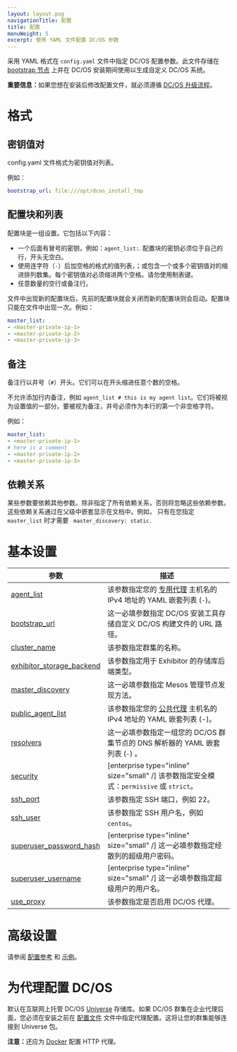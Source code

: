 ```yaml
---
layout: layout.pug
navigationTitle: 配置
title: 配置
menuWeight: 5
excerpt: 使用 YAML 文件配置 DC/OS 参数
---
```



采用 YAML 格式在 `config.yaml` 文件中指定 DC/OS 配置参数。此文件存储在 [bootstrap 节点](/1.12/installing/production/system-requirements/#bootstrap-node) 上并在 DC/OS 安装期间使用以生成自定义 DC/OS 系统。

<p class="message--important"><strong>重要信息：</strong>如果您想在安装后修改配置文件，就必须遵循 <a href="/1.12/installing/production/upgrading/">DC/OS 升级流程</a>。</p>

# 格式

## 密钥值对
config.yaml 文件格式为密钥值对列表。

例如：

```yaml
bootstrap_url: file:///opt/dcos_install_tmp
```

## 配置块和列表
配置块是一组设置。它包括以下内容：

- 一个后面有冒号的密钥，例如：`agent_list:`. 配置块的密钥必须位于自己的行，开头无空白。
- 使用连字符（`-`）后加空格的格式的值列表，；或包含一个或多个密钥值对的缩进排列数集。每个密钥值对必须缩进两个空格。请勿使用制表键。
- 任意数量的空行或备注行。

文件中出现新的配置块后，先前的配置块就会关闭而新的配置块则会启动。配置块只能在文件中出现一次。例如：

```yaml
master_list:
- <master-private-ip-1>
- <master-private-ip-2>
- <master-private-ip-3>
```

## 备注
备注行以井号（`#`）开头。它们可以在开头缩进任意个数的空格。

不允许添加行内备注，例如 `agent_list # this is my agent list`。它们将被视为设置值的一部分。要被视为备注，井号必须作为本行的第一个非空格字符。

例如：

```yaml
master_list:
- <master-private-ip-1>
# here is a comment
- <master-private-ip-2>
- <master-private-ip-3>
```

## 依赖关系
某些参数要依赖其他参数。除非指定了所有依赖关系，否则将忽略这些依赖参数。这些依赖关系通过在父级中嵌套显示在文档中。例如， 只有在您指定 `master_list` 时才需要 ` master_discovery: static.`

# 基本设置

| 参数 | 描述 |
|----------------------------------------|-----------------------------------------------------------------------------------------------------------------------------------------------------------|
| [agent_list](/1/1.12/installing/production/advanced-configuration/configuration-reference/#agent-list) | 该参数指定您的 [专用代理](/1.12/overview/concepts/#private-agent-node) 主机名的 IPv4 地址的 YAML 嵌套列表 (`-`)。 |
| [bootstrap_url](/1.12/installing/production/advanced-configuration/configuration-reference/#bootstrap-url) | 这一必填参数指定 DC/OS 安装工具存储自定义 DC/OS 构建文件的 URL 路径。 |
| [cluster_name](/1.12/installing/production/advanced-configuration/configuration-reference/#cluster-name) | 该参数指定群集的名称。 |
| [exhibitor_storage_backend](/1.12/installing/production/advanced-configuration/configuration-reference/#exhibitor-storage-backend) | 该参数指定用于 Exhibitor 的存储库后端类型。 |
| [master_discovery](/1.12/installing/production/advanced-configuration/configuration-reference/#master-discovery-required) | 这一必填参数指定 Mesos 管理节点发现方法。 |
| [public_agent_list](/1.12/installing/production/advanced-configuration/configuration-reference/#public-agent-list) | 该参数指定您的 [公共代理](/1.12/overview/concepts/#public-agent-node) 主机名的 IPv4 地址的 YAML 嵌套列表 (-)。 |
| [resolvers](/1.12/installing/production/advanced-configuration/configuration-reference/#resolvers) | 这一必填参数指定一组您的 DC/OS 群集节点的 DNS 解析器的 YAML 嵌套列表 (`-`) 。 |
| [security](/1.12/installing/production/advanced-configuration/configuration-reference/#security-enterprise) | [enterprise type="inline" size="small" /] 该参数指定安全模式：`permissive` 或 `strict`。 |
| [ssh_port](/1.12/installing/production/advanced-configuration/configuration-reference/#ssh-port) | 该参数指定 SSH 端口，例如 22。|
| [ssh_user](/1.12/installing/production/advanced-configuration/configuration-reference/#ssh-user) |该参数指定 SSH 用户名，例如 `centos`。 |
| [superuser_password_hash](/1.12/installing/production/advanced-configuration/configuration-reference/#superuser-password-hash-required-enterprise) | [enterprise type="inline" size="small" /] 这一必填参数指定经散列的超级用户密码。 |
| [superuser_username](/1.12/installing/production/advanced-configuration/configuration-reference/#superuser-username-required-enterprise) | [enterprise type="inline" size="small" /] 这一必填参数指定超级用户的用户名。 |
| [use_proxy](/1.12/installing/production/advanced-configuration/configuration-reference/#use-proxy) | 该参数指定是否启用 DC/OS 代理。|


# 高级设置

请参阅 [配置参考](/1.12/installing/production/advanced-configuration/configuration-reference/#configuration-parameters) 和 [示例](/1.12/installing/production/deploying-dcos/configuration/examples/)。

# 为代理配置 DC/OS

默认在互联网上托管 DC/OS [Universe](https://github.com/mesosphere/universe) 存储库。如果 DC/OS 群集在企业代理后面，您必须在安装之前在 [配置文件](/1.12/installing/production/advanced-configuration/configuration-reference/#use-proxy) 文件中指定代理配置。这将让您的群集能够连接到 Universe 包。

<p class="message--note"><strong>注意：</strong>还应为 <a href="https://docs.docker.com/engine/admin/systemd/#/http-proxy">Docker</a> 配置 HTTP 代理。</p>

